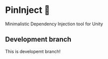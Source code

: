 # PinInject 📌
Minimalistic Dependency Injection tool for Unity

## Development branch
This is developemt branch!
